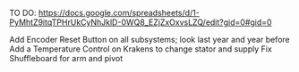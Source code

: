 TO DO:
https://docs.google.com/spreadsheets/d/1-PyMhtZ9itqTPHrUkCyNhJklD-0WQ8_EZjZxOxvsLZQ/edit?gid=0#gid=0


Add Encoder Reset Button on all subsystems; look last year and year before
Add a Temperature Control on Krakens to change stator and supply
Fix Shuffleboard for arm and pivot